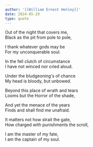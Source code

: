```yaml
---
author: '[[William Ernest Henley]]'
date: 2024-05-29
type: quote
---
```




Out of the night that covers me,  
Black as the pit from pole to pole,  

I thank whatever gods may be  
For my unconquerable soul.  

In the fell clutch of circumstance  
I have not winced nor cried aloud.  

Under the bludgeoning's of chance  
My head is bloody, but unbowed.  

Beyond this place of wrath and tears  
Looms but the Horror of the shade,  

And yet the menace of the years  
Finds and shall find me unafraid.  

It matters not how strait the gate,  
How charged with punishments the scroll,  

I am the master of my fate,  
I am the captain of my soul.